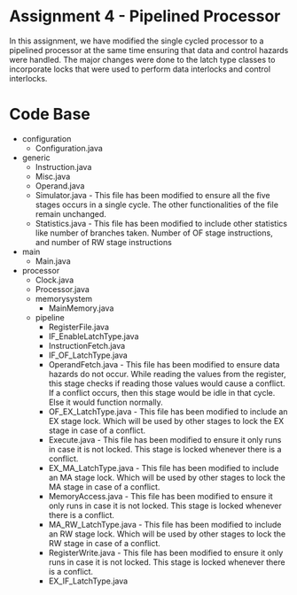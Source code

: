 # Assignment 4 - Pipelined Processor

In this assignment, we have modified the single cycled processor to a pipelined processor at the same time ensuring that data and control hazards were handled. The major changes were done to the latch type classes to incorporate locks that were used to perform data interlocks and control interlocks.

# Code Base

* configuration
  * Configuration.java
* generic
  * Instruction.java
  * Misc.java
  * Operand.java
  * Simulator.java - This file has been modified to ensure all the five stages occurs in a single cycle. The other functionalities of the file remain unchanged.
  * Statistics.java - This file has been modified to include other statistics like number of branches taken. Number of OF stage instructions, and number of RW stage instructions
* main
  * Main.java
* processor
  * Clock.java
  * Processor.java
  * memorysystem
    * MainMemory.java
  * pipeline
    * RegisterFile.java
    * IF_EnableLatchType.java
    * InstructionFetch.java
    * IF_OF_LatchType.java
    * OperandFetch.java - This file has been modified to ensure data hazards do not occur. While reading the values from the register, this stage checks if reading those values would cause a conflict. If a conflict occurs, then this stage would be idle in that cycle. Else it would function normally.
    * OF_EX_LatchType.java - This file has been modified to include an EX stage lock. Which will be used by other stages to lock the EX stage in case of a conflict.
    * Execute.java - This file has been modified to ensure it only runs in case it is not locked. This stage is locked whenever there is a conflict.
    * EX_MA_LatchType.java - This file has been modified to include an MA stage lock. Which will be used by other stages to lock the MA stage in case of a conflict.
    * MemoryAccess.java - This file has been modified to ensure it only runs in case it is not locked. This stage is locked whenever there is a conflict.
    * MA_RW_LatchType.java - This file has been modified to include an RW stage lock. Which will be used by other stages to lock the RW stage in case of a conflict.
    * RegisterWrite.java - This file has been modified to ensure it only runs in case it is not locked. This stage is locked whenever there is a conflict.
    * EX_IF_LatchType.java
